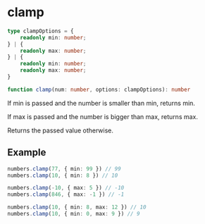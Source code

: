# clamp

```ts
type clampOptions = {
    readonly min: number;
} | {
    readonly max: number;
} | {
    readonly min: number;
    readonly max: number;
}

function clamp(num: number, options: clampOptions): number
```

If min is passed and the number is smaller than min, returns min.

If max is passed and the number is bigger than max, returns max.

Returns the passed value otherwise.
    
## Example

```ts
numbers.clamp(77, { min: 99 }) // 99
numbers.clamp(10, { min: 8 }) // 10
```

```ts
numbers.clamp(-10, { max: 5 }) // -10
numbers.clamp(846, { max: -1 }) // -1
```

```ts
numbers.clamp(10, { min: 8, max: 12 }) // 10
numbers.clamp(10, { min: 0, max: 9 }) // 9
```
